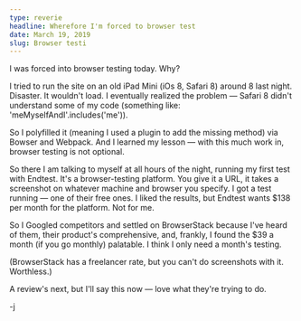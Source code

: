```yaml
---
type: reverie
headline: Wherefore I'm forced to browser test
date: March 19, 2019
slug: Browser testi
---
```


I was forced into browser testing today. Why?

I tried to run the site on an old iPad Mini (iOs 8, Safari 8) around 8 last night. Disaster. It wouldn't load. I eventually realized the problem — Safari 8 didn't understand some of my code (something like: 'meMyselfAndI'.includes('me')). 

So I polyfilled it (meaning I used a plugin to add the missing method) via Bowser and Webpack. And I learned my lesson — with this much work in, browser testing is not optional.

So there I am talking to myself at all hours of the night, running my first test with Endtest. It's a browser-testing platform. You give it a URL, it takes a screenshot on whatever machine and browser you specify. I got a test running — one of their free ones. I liked the results, but Endtest wants $138 per month for the platform. Not for me. 

So I Googled competitors and settled on BrowserStack because I've heard of them, their product's comprehensive, and, frankly, I found the $39 a month (if you go monthly) palatable. I think I only need a month's testing. 

(BrowserStack has a freelancer rate, but you can't do screenshots with it. Worthless.)

A review's next, but I'll say this now — love what they're trying to do.

-j







